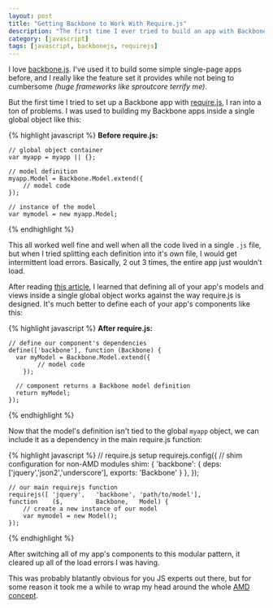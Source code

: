 ```yaml
---
layout: post
title: "Getting Backbone to Work With Require.js"
description: "The first time I ever tried to build an app with Backbone.js and Require.js, I ran into huge problems. Turns out it was easier than I thought."
category: [javascript]
tags: [javascript, backbonejs, requirejs]
---
```


I love [backbone.js](http://backbonejs.org "backbonejs.org"). I've used it to build some simple single-page apps before, and I really like the feature set it provides while not being to cumbersome _(huge frameworks like sproutcore terrify me)_.

But the first time I tried to set up a Backbone app with [require.js](http://requirejs.org "requirejs.org"), I ran into a ton of problems. I was used to building my Backbone apps inside a single global object like this:

{% highlight javascript %}
__Before require.js:__

    // global object container
    var myapp = myapp || {};

    // model definition
    myapp.Model = Backbone.Model.extend({
    	// model code
    });

    // instance of the model
    var mymodel = new myapp.Model;
{% endhighlight %}

This all worked well fine and well when all the code lived in a single `.js` file, but when I tried splitting each definition into it's own file, I would get intermittent load errors. Basically, 2 out 3 times, the entire app just wouldn't load.

After reading [this article](http://backbonetutorials.com/organizing-backbone-using-modules/ "backbonetutorials.com"), I learned that defining all of your app's models and views inside a single global object works against the way require.js is designed. It's much better to define each of your app's components like this:

{% highlight javascript %}
__After require.js:__

    // define our component's dependencies
    define(['backbone'], function (Backbone) {
      var myModel = Backbone.Model.extend({
    		// model code
    	});

      // component returns a Backbone model definition
      return myModel;
    });
{% endhighlight %}
	
Now that the model's definition isn't tied to the global `myapp` object, we can include it as a dependency in the main require.js function:

{% highlight javascript %}
	// require.js setup
	requirejs.config({
		// shim configuration for non-AMD modules
		shim: {
			'backbone': {
				deps: ['jquery','json2','underscore'],
				exports: 'Backbone'
			}
		},
	});

	// our main requirejs function
	requirejs([	'jquery',	'backbone',	'path/to/model'],
	function	($,			Backbone,	Model) {
		// create a new instance of our model
		var mymodel = new Model();
	});
{% endhighlight %}

After switching all of my app's components to this modular pattern, it cleared up all of the load errors I was having.

This was probably blatantly obvious for you JS experts out there, but for some reason it took me a while to wrap my head around the whole [AMD concept](http://backbonetutorials.com/organizing-backbone-using-modules/ "backbonetutorials.com").
